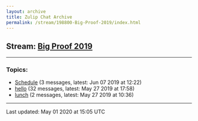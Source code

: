 ```yaml
---
layout: archive
title: Zulip Chat Archive
permalink: /stream/198800-Big-Proof-2019/index.html
---
```


## Stream: [Big Proof 2019](https://leanprover-community.github.io/archive/stream/198800-Big-Proof-2019/index.html)
---

### Topics:

* [Schedule](topic/Schedule.html) (3 messages, latest: Jun 07 2019 at 12:22)
* [hello](topic/hello.html) (32 messages, latest: May 27 2019 at 17:58)
* [lunch](topic/lunch.html) (2 messages, latest: May 27 2019 at 10:36)

<hr><p>Last updated: May 01 2020 at 15:05 UTC</p>